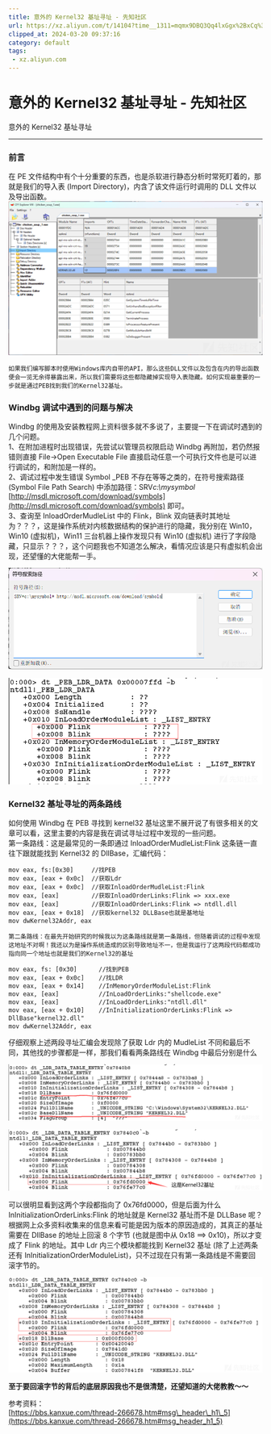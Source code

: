 ```yaml
---
title: 意外的 Kernel32 基址寻址 - 先知社区
url: https://xz.aliyun.com/t/14104?time__1311=mqmx9DBQ3Qq4lxGgx%2BxCq%3DfiKSDWu0GD
clipped_at: 2024-03-20 09:37:16
category: default
tags: 
 - xz.aliyun.com
---
```



# 意外的 Kernel32 基址寻址 - 先知社区

意外的 Kernel32 基址寻址

- - -

### 前言

在 PE 文件结构中有个十分重要的东西，也是杀软进行静态分析时常死盯着的，那就是我们的导入表 (Import Directory)，内含了该文件运行时调用的 DLL 文件以及导出函数。  
[![](assets/1710898636-e2ab36126b20055e9945672a9c0b25b3.png)](https://xzfile.aliyuncs.com/media/upload/picture/20240315131108-6eeb8f9a-e28a-1.png)

```plain
如果我们编写脚本时使用Windows库内自带的API，那么这些DLL文件以及包含在内的导出函数便会一览无余得暴露出来，所以我们需要将这些都隐藏掉实现导入表隐藏。如何实现最重要的一步就是通过PEB找到我们的Kernel32基址。
```

### Windbg 调试中遇到的问题与解决

Windbg 的使用及安装教程网上资料很多就不多说了，主要提一下在调试时遇到的几个问题。  
1、在附加进程时出现错误，先尝试以管理员权限启动 Windbg 再附加，若仍然报错则直接 File->Open Executable File 直接启动任意一个可执行文件也是可以进行调试的，和附加是一样的。  
2、调试过程中发生错误 Symbol \_PEB 不存在等等之类的，在符号搜索路径 (Symbol File Path Search) 中添加路径：SRV*c:\\mysymbol* [http://msdl.microsoft.com/download/symbols](http://msdl.microsoft.com/download/symbols) 即可。  
3、查询至 InloadOrderMudleList 中的 Flink，Blink 双向链表时其地址为？？？，这是操作系统对内核数据结构的保护进行的隐藏，我分别在 Win10，Win10 (虚拟机)，Win11 三台机器上操作发现只有 Win10 (虚拟机) 进行了字段隐藏，只显示？？？，这个问题我也不知道怎么解决，看情况应该是只有虚拟机会出现，还望懂的大佬能帮一手。

[![](assets/1710898636-d7249cd91c51142e80131cb8e60b4e1e.png)](https://xzfile.aliyuncs.com/media/upload/picture/20240315131159-8cf87868-e28a-1.png)

[![](assets/1710898636-d672e405b01c9d63b38b0f35dcc27bab.png)](https://xzfile.aliyuncs.com/media/upload/picture/20240315131210-93c6b79a-e28a-1.png)

### Kernel32 基址寻址的两条路线

如何使用 Windbg 在 PEB 寻找到 kernel32 基址这里不展开说了有很多相关的文章可以看，这里主要的内容是我在调试寻址过程中发现的一些问题。  
第一条路线：这是最常见的一条即通过 InloadOrderMudleList:Flink 这条链一直往下跟就能找到 Kernel32 的 DllBase，汇编代码：

```plain
mov eax, fs:[0x30]     //找PEB
mov eax, [eax + 0x0c]  //获取Ldr
mov eax, [eax + 0x0c]  //获取InloadOrderMudleList:Flink
mov eax, [eax]         //获取InloadOrderLinks:Flink => xxx.exe
mov eax, [eax]         //获取InloadOrderLinks:Flink => ntdll.dll
mov eax, [eax + 0x18]  //获取kernel32 DLLBase也就是基地址
mov dwKernel32Addr, eax
```

```plain
第二条路线：在最先开始研究的时候我以为这条路线就是第一条路线，但随着调试的过程中发现这地址不对啊！我还以为是操作系统造成的区别导致地址不一，但是我运行了这两段代码都成功指向同一个地址也就是我们的Kernel32的基址
```

```plain
mov eax, fs: [0x30]      //找到PEB
mov eax, [eax + 0x0c]    //找LDR
mov eax, [eax + 0x14]    //InMemoryOrderModuleList:Flink
mov eax, [eax]           //InLoadOrderLinks:"shellcode.exe"
mov eax, [eax]           //InLoadOrderLinks:"ntdll.dll"
mov eax, [eax + 0x10]    //InInitializationOrderLinks:Flink => DllBase"kernel32.dll"
mov dwKernel32Addr, eax
```

仔细观察上述两段寻址汇编会发现除了获取 Ldr 内的 MudleList 不同和最后不同，其他找的步骤都是一样，那我们看看两条路线在 Windbg 中最后分别是什么

[![](assets/1710898636-4283948e0d20b047631679aa10d1f5dd.png)](https://xzfile.aliyuncs.com/media/upload/picture/20240315131244-a7c35f0a-e28a-1.png)

[![](assets/1710898636-127a60775fac21495c0d2dd8a723f03f.png)](https://xzfile.aliyuncs.com/media/upload/picture/20240315131258-b0325ef2-e28a-1.png)

可以很明显看到这两个字段都指向了 0x76fd0000，但是后面为什么 InInitializationOrderLinks:Flink 的地址就是 Kernel32 基址而不是 DLLBase 呢？根据网上众多资料收集来的信息来看可能是因为版本的原因造成的，其真正的基址需要在 DllBase 的地址上回滚 8 个字节 (也就是图中从 0x18 ==> 0x10)，所以才变成了 Flink 的地址。其中 Ldr 内三个模块都能找到 Kernel32 基址 (除了上述两条还有 InInitializationOrderModuleList)，只不过现在只有第一条路线是不需要回滚字节的。

[![](assets/1710898636-72b20043133003d3e665b165c9e22986.png)](https://xzfile.aliyuncs.com/media/upload/picture/20240315131400-d546d1a0-e28a-1.png)

**至于要回滚字节的背后的底层原因我也不是很清楚，还望知道的大佬教教～～**

参考资料：  
[https://bbs.kanxue.com/thread-266678.htm#msg\_header\_h1\_5](https://bbs.kanxue.com/thread-266678.htm#msg_header_h1_5)
